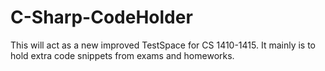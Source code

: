 # C-Sharp-CodeHolder
This will act as a new improved TestSpace for CS 1410-1415. It mainly is to hold extra code snippets from exams and homeworks.
